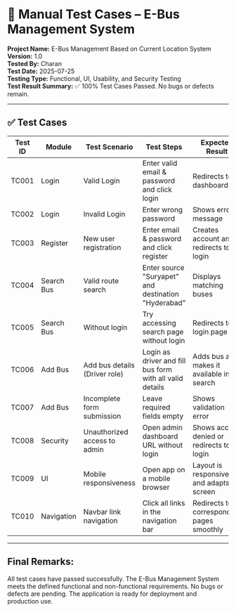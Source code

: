 # 🧪 Manual Test Cases – E-Bus Management System

**Project Name:** E-Bus Management Based on Current Location System  
**Version:** 1.0  
**Tested By:** Charan  
**Test Date:** 2025-07-25  
**Testing Type:** Functional, UI, Usability, and Security Testing  
**Test Result Summary:** ✅ 100% Test Cases Passed. No bugs or defects remain.

---

## ✅ Test Cases

| Test ID | Module      | Test Scenario                  | Test Steps                                                                 | Expected Result                               | Status |
|--------|-------------|--------------------------------|----------------------------------------------------------------------------|-----------------------------------------------|--------|
| TC001  | Login        | Valid Login                    | Enter valid email & password and click login                              | Redirects to dashboard                         | ✅ Pass |
| TC002  | Login        | Invalid Login                  | Enter wrong password                                                      | Shows error message                           | ✅ Pass |
| TC003  | Register     | New user registration          | Enter email & password and click register                                 | Creates account and redirects to login         | ✅ Pass |
| TC004  | Search Bus   | Valid route search             | Enter source "Suryapet" and destination "Hyderabad"                       | Displays matching buses                        | ✅ Pass |
| TC005  | Search Bus   | Without login                  | Try accessing search page without login                                   | Redirects to login page                        | ✅ Pass |
| TC006  | Add Bus      | Add bus details (Driver role)  | Login as driver and fill bus form with all valid details                  | Adds bus and makes it available in search      | ✅ Pass |
| TC007  | Add Bus      | Incomplete form submission     | Leave required fields empty                                               | Shows validation error                         | ✅ Pass |
| TC008  | Security     | Unauthorized access to admin   | Open admin dashboard URL without login                                    | Shows access denied or redirects to login      | ✅ Pass |
| TC009  | UI           | Mobile responsiveness          | Open app on a mobile browser                                              | Layout is responsive and adapts to screen      | ✅ Pass |
| TC010  | Navigation   | Navbar link navigation         | Click all links in the navigation bar                                     | Redirects to corresponding pages smoothly      | ✅ Pass |

---

## Final Remarks:
All test cases have passed successfully. The E-Bus Management System meets the defined functional and non-functional requirements. No bugs or defects are pending. The application is ready for deployment and production use.